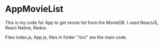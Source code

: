 # AppMovieList

This is my code for App to get movie list from the MovieDB. I used ReactJS, React Native, Redux.

Files index.js, App.js, files in folder "/src" are the main code.
